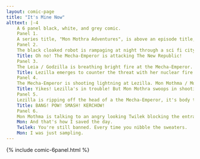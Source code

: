 ```yaml
---
layout: comic-page
title: "It's Mine Now"
alttext: |-4 
    A 6 panel black, white, and grey comic.
    Panel 1.
    A series title, "Mon Mothra Adventures", is above an episode title, "Royal Rumble". Between the two is the are large images of the star wars characters Mon Mothma and Princess Leia rendered with Mothra and Gozilla characteristics respectively. Between them they are glaring at a sinister looking robot with a skull face and black cloak.
    Panel 2.
    The black cloaked robot is rampaging at night through a sci fi city.
    Title: Oh no! The Mecha-Emperor is attacking The New Republic!
    Panel 3.
    The Leia / Godzilla is breathing bright fire at the Mecha-Emperor.
    Title: Lezilla emerges to counter the threat with her nuclear fire breath attack!
    Panel 4.
    The Mecha-Emperor is shooting lightning at Lezilla. Mon Mothma / Mothra is swooping in from the right shooting webbing.
    Title: Yikes! Lezilla's in trouble! But Mon Mothra swoops in shooting entangling threads!
    Panel 5.
    Lezilla is ripping off the head of a the Mecha-Emperor, it's body trapped in silk. Mon Mothra is helping hold the body.
    Title: BANG! POW! SMASH! KERCHOW!
    Panel 6.
    Mon Mothma is talking to an angry looking Twilek blocking the entrance to a shop with the sign "Syndulla's Sweaters".
    Mon: And that's how I saved the day.
    Twilek: You're still banned. Every time you nibble the sweaters.
    Mon: I was just sampling.
---
```

{% include comic-6panel.html %}